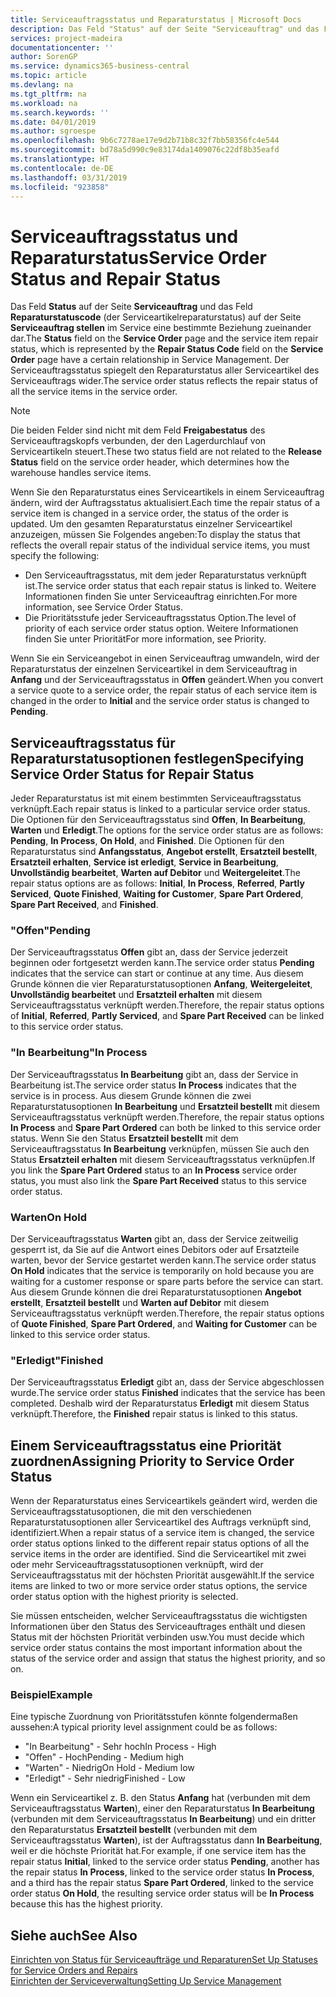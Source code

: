 ```yaml
---
title: Serviceauftragsstatus und Reparaturstatus | Microsoft Docs
description: Das Feld "Status" auf der Seite "Serviceauftrag" und das Feld "Reparaturstatuscode" (der Serviceartikelreparaturstatus) auf der Seite "Serviceauftrag stellen" im Service eine bestimmte Beziehung zueinander dar. Der Serviceauftragsstatus spiegelt den Reparaturstatus aller Serviceartikel des Serviceauftrags wider.
services: project-madeira
documentationcenter: ''
author: SorenGP
ms.service: dynamics365-business-central
ms.topic: article
ms.devlang: na
ms.tgt_pltfrm: na
ms.workload: na
ms.search.keywords: ''
ms.date: 04/01/2019
ms.author: sgroespe
ms.openlocfilehash: 9b6c7278ae17e9d2b71b8c32f7bb58356fc4e544
ms.sourcegitcommit: bd78a5d990c9e83174da1409076c22df8b35eafd
ms.translationtype: HT
ms.contentlocale: de-DE
ms.lasthandoff: 03/31/2019
ms.locfileid: "923858"
---
```

# <a name="service-order-status-and-repair-status"></a><span data-ttu-id="1af96-104">Serviceauftragsstatus und Reparaturstatus</span><span class="sxs-lookup"><span data-stu-id="1af96-104">Service Order Status and Repair Status</span></span>
<span data-ttu-id="1af96-105">Das Feld **Status** auf der Seite **Serviceauftrag** und das Feld **Reparaturstatuscode** (der Serviceartikelreparaturstatus) auf der Seite **Serviceauftrag stellen** im Service eine bestimmte Beziehung zueinander dar.</span><span class="sxs-lookup"><span data-stu-id="1af96-105">The **Status** field on the **Service Order** page and the service item repair status, which is represented by the **Repair Status Code** field on the **Service Order** page have a certain relationship in Service Management.</span></span> <span data-ttu-id="1af96-106">Der Serviceauftragsstatus spiegelt den Reparaturstatus aller Serviceartikel des Serviceauftrags wider.</span><span class="sxs-lookup"><span data-stu-id="1af96-106">The service order status reflects the repair status of all the service items in the service order.</span></span>  

> [!NOTE]  
>  <span data-ttu-id="1af96-107">Die beiden Felder sind nicht mit dem Feld **Freigabestatus** des Serviceauftragskopfs verbunden, der den Lagerdurchlauf von Serviceartikeln steuert.</span><span class="sxs-lookup"><span data-stu-id="1af96-107">These two status field are not related to the **Release Status** field on the service order header, which determines how the warehouse handles service items.</span></span>  

 <span data-ttu-id="1af96-108">Wenn Sie den Reparaturstatus eines Serviceartikels in einem Serviceauftrag ändern, wird der Auftragsstatus aktualisiert.</span><span class="sxs-lookup"><span data-stu-id="1af96-108">Each time the repair status of a service item is changed in a service order, the status of the order is updated.</span></span> <span data-ttu-id="1af96-109">Um den gesamten Reparaturstatus einzelner Serviceartikel anzuzeigen, müssen Sie Folgendes angeben:</span><span class="sxs-lookup"><span data-stu-id="1af96-109">To display the status that reflects the overall repair status of the individual service items, you must specify the following:</span></span>  

* <span data-ttu-id="1af96-110">Den Serviceauftragsstatus, mit dem jeder Reparaturstatus verknüpft ist.</span><span class="sxs-lookup"><span data-stu-id="1af96-110">The service order status that each repair status is linked to.</span></span> <span data-ttu-id="1af96-111">Weitere Informationen finden Sie unter Serviceauftrag einrichten.</span><span class="sxs-lookup"><span data-stu-id="1af96-111">For more information, see Service Order Status.</span></span>  
* <span data-ttu-id="1af96-112">Die Prioritätsstufe jeder Serviceauftragsstatus Option.</span><span class="sxs-lookup"><span data-stu-id="1af96-112">The level of priority of each service order status option.</span></span> <span data-ttu-id="1af96-113">Weitere Informationen finden Sie unter Priorität</span><span class="sxs-lookup"><span data-stu-id="1af96-113">For more information, see Priority.</span></span>  

 <span data-ttu-id="1af96-114">Wenn Sie ein Serviceangebot in einen Serviceauftrag umwandeln, wird der Reparaturstatus der einzelnen Serviceartikel in dem Serviceauftrag in **Anfang** und der Serviceauftragsstatus in **Offen** geändert.</span><span class="sxs-lookup"><span data-stu-id="1af96-114">When you convert a service quote to a service order, the repair status of each service item is changed in the order to **Initial** and the service order status is changed to **Pending**.</span></span>  

## <a name="specifying-service-order-status-for-repair-status"></a><span data-ttu-id="1af96-115">Serviceauftragsstatus für Reparaturstatusoptionen festlegen</span><span class="sxs-lookup"><span data-stu-id="1af96-115">Specifying Service Order Status for Repair Status</span></span>  
<span data-ttu-id="1af96-116">Jeder Reparaturstatus ist mit einem bestimmten Serviceauftragsstatus verknüpft.</span><span class="sxs-lookup"><span data-stu-id="1af96-116">Each repair status is linked to a particular service order status.</span></span> <span data-ttu-id="1af96-117">Die Optionen für den Serviceauftragsstatus sind **Offen**, **In Bearbeitung**, **Warten** und **Erledigt**.</span><span class="sxs-lookup"><span data-stu-id="1af96-117">The options for the service order status are as follows: **Pending**, **In Process**, **On Hold**, and **Finished**.</span></span> <span data-ttu-id="1af96-118">Die Optionen für den Reparaturstatus sind **Anfangsstatus**, **Angebot erstellt**, **Ersatzteil bestellt**, **Ersatzteil erhalten**, **Service ist erledigt**, **Service in Bearbeitung**, **Unvollständig bearbeitet**, **Warten auf Debitor** und **Weitergeleitet**.</span><span class="sxs-lookup"><span data-stu-id="1af96-118">The repair status options are as follows: **Initial**, **In Process**, **Referred**, **Partly Serviced**, **Quote Finished**, **Waiting for Customer**, **Spare Part Ordered**, **Spare Part Received**, and **Finished**.</span></span>  

### <a name="pending"></a><span data-ttu-id="1af96-119">"Offen"</span><span class="sxs-lookup"><span data-stu-id="1af96-119">Pending</span></span>  
<span data-ttu-id="1af96-120">Der Serviceauftragsstatus **Offen** gibt an, dass der Service jederzeit beginnen oder fortgesetzt werden kann.</span><span class="sxs-lookup"><span data-stu-id="1af96-120">The service order status **Pending** indicates that the service can start or continue at any time.</span></span> <span data-ttu-id="1af96-121">Aus diesem Grunde können die vier Reparaturstatusoptionen **Anfang**, **Weitergeleitet**, **Unvollständig bearbeitet** und **Ersatzteil erhalten** mit diesem Serviceauftragsstatus verknüpft werden.</span><span class="sxs-lookup"><span data-stu-id="1af96-121">Therefore, the repair status options of **Initial**, **Referred**, **Partly Serviced**, and **Spare Part Received** can be linked to this service order status.</span></span>  

### <a name="in-process"></a><span data-ttu-id="1af96-122">"In Bearbeitung"</span><span class="sxs-lookup"><span data-stu-id="1af96-122">In Process</span></span>  
<span data-ttu-id="1af96-123">Der Serviceauftragsstatus **In Bearbeitung** gibt an, dass der Service in Bearbeitung ist.</span><span class="sxs-lookup"><span data-stu-id="1af96-123">The service order status **In Process** indicates that the service is in process.</span></span> <span data-ttu-id="1af96-124">Aus diesem Grunde können die zwei Reparaturstatusoptionen **In Bearbeitung** und **Ersatzteil bestellt** mit diesem Serviceauftragsstatus verknüpft werden.</span><span class="sxs-lookup"><span data-stu-id="1af96-124">Therefore, the repair status options **In Process** and **Spare Part Ordered** can both be linked to this service order status.</span></span> <span data-ttu-id="1af96-125">Wenn Sie den Status **Ersatzteil bestellt** mit dem Serviceauftragsstatus **In Bearbeitung** verknüpfen, müssen Sie auch den Status **Ersatzteil erhalten** mit diesem Serviceauftragsstatus verknüpfen.</span><span class="sxs-lookup"><span data-stu-id="1af96-125">If you link the **Spare Part Ordered** status to an **In Process** service order status, you must also link the **Spare Part Received** status to this service order status.</span></span>  

### <a name="on-hold"></a><span data-ttu-id="1af96-126">Warten</span><span class="sxs-lookup"><span data-stu-id="1af96-126">On Hold</span></span>  
<span data-ttu-id="1af96-127">Der Serviceauftragsstatus **Warten** gibt an, dass der Service zeitweilig gesperrt ist, da Sie auf die Antwort eines Debitors oder auf Ersatzteile warten, bevor der Service gestartet werden kann.</span><span class="sxs-lookup"><span data-stu-id="1af96-127">The service order status **On Hold** indicates that the service is temporarily on hold because you are waiting for a customer response or spare parts before the service can start.</span></span> <span data-ttu-id="1af96-128">Aus diesem Grunde können die drei Reparaturstatusoptionen **Angebot erstellt**, **Ersatzteil bestellt** und **Warten auf Debitor** mit diesem Serviceauftragsstatus verknüpft werden.</span><span class="sxs-lookup"><span data-stu-id="1af96-128">Therefore, the repair status options of **Quote Finished**, **Spare Part Ordered**, and **Waiting for Customer** can be linked to this service order status.</span></span>  

### <a name="finished"></a><span data-ttu-id="1af96-129">"Erledigt"</span><span class="sxs-lookup"><span data-stu-id="1af96-129">Finished</span></span>  
<span data-ttu-id="1af96-130">Der Serviceauftragsstatus **Erledigt** gibt an, dass der Service abgeschlossen wurde.</span><span class="sxs-lookup"><span data-stu-id="1af96-130">The service order status **Finished** indicates that the service has been completed.</span></span> <span data-ttu-id="1af96-131">Deshalb wird der Reparaturstatus **Erledigt** mit diesem Status verknüpft.</span><span class="sxs-lookup"><span data-stu-id="1af96-131">Therefore, the **Finished** repair status is linked to this status.</span></span>  

## <a name="assigning-priority-to-service-order-status"></a><span data-ttu-id="1af96-132">Einem Serviceauftragsstatus eine Priorität zuordnen</span><span class="sxs-lookup"><span data-stu-id="1af96-132">Assigning Priority to Service Order Status</span></span>  
<span data-ttu-id="1af96-133">Wenn der Reparaturstatus eines Serviceartikels geändert wird, werden die Serviceauftragsstatusoptionen, die mit den verschiedenen Reparaturstatusoptionen aller Serviceartikel des Auftrags verknüpft sind, identifiziert.</span><span class="sxs-lookup"><span data-stu-id="1af96-133">When a repair status of a service item is changed, the service order status options linked to the different repair status options of all the service items in the order are identified.</span></span> <span data-ttu-id="1af96-134">Sind die Serviceartikel mit zwei oder mehr Serviceauftragsstatusoptionen verknüpft, wird der Serviceauftragsstatus mit der höchsten Priorität ausgewählt.</span><span class="sxs-lookup"><span data-stu-id="1af96-134">If the service items are linked to two or more service order status options, the service order status option with the highest priority is selected.</span></span>  

<span data-ttu-id="1af96-135">Sie müssen entscheiden, welcher Serviceauftragsstatus die wichtigsten Informationen über den Status des Serviceauftrages enthält und diesen Status mit der höchsten Priorität verbinden usw.</span><span class="sxs-lookup"><span data-stu-id="1af96-135">You must decide which service order status contains the most important information about the status of the service order and assign that status the highest priority, and so on.</span></span>  

### <a name="example"></a><span data-ttu-id="1af96-136">Beispiel</span><span class="sxs-lookup"><span data-stu-id="1af96-136">Example</span></span>  
<span data-ttu-id="1af96-137">Eine typische Zuordnung von Prioritätsstufen könnte folgendermaßen aussehen:</span><span class="sxs-lookup"><span data-stu-id="1af96-137">A typical priority level assignment could be as follows:</span></span>  

* <span data-ttu-id="1af96-138">"In Bearbeitung" - Sehr hoch</span><span class="sxs-lookup"><span data-stu-id="1af96-138">In Process - High</span></span>  
* <span data-ttu-id="1af96-139">"Offen" - Hoch</span><span class="sxs-lookup"><span data-stu-id="1af96-139">Pending - Medium high</span></span>  
* <span data-ttu-id="1af96-140">"Warten" - Niedrig</span><span class="sxs-lookup"><span data-stu-id="1af96-140">On Hold - Medium low</span></span>  
* <span data-ttu-id="1af96-141">"Erledigt" - Sehr niedrig</span><span class="sxs-lookup"><span data-stu-id="1af96-141">Finished - Low</span></span>  

<span data-ttu-id="1af96-142">Wenn ein Serviceartikel z. B. den Status **Anfang** hat (verbunden mit dem Serviceauftragsstatus **Warten**), einer den Reparaturstatus **In Bearbeitung** (verbunden mit dem Serviceauftragsstatus **In Bearbeitung**) und ein dritter den Reparaturstatus **Ersatzteil bestellt** (verbunden mit dem Serviceauftragsstatus **Warten**), ist der Auftragsstatus dann **In Bearbeitung**, weil er die höchste Priorität hat.</span><span class="sxs-lookup"><span data-stu-id="1af96-142">For example, if one service item has the repair status **Initial**, linked to the service order status **Pending**, another has the repair status **In Process**, linked to the service order status **In Process**, and a third has the repair status **Spare Part Ordered**, linked to the service order status **On Hold**, the resulting service order status will be **In Process** because this has the highest priority.</span></span>  

## <a name="see-also"></a><span data-ttu-id="1af96-143">Siehe auch</span><span class="sxs-lookup"><span data-stu-id="1af96-143">See Also</span></span>  
[<span data-ttu-id="1af96-144">Einrichten von Status für Serviceaufträge und Reparaturen</span><span class="sxs-lookup"><span data-stu-id="1af96-144">Set Up Statuses for Service Orders and Repairs</span></span>](service-order-repair-status.md)  
[<span data-ttu-id="1af96-145">Einrichten der Serviceverwaltung</span><span class="sxs-lookup"><span data-stu-id="1af96-145">Setting Up Service Management</span></span>](service-setup-service.md)  
